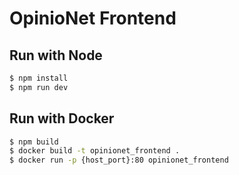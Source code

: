 # OpinioNet Frontend

## Run with Node

```sh
$ npm install
$ npm run dev
```

## Run with Docker

```sh
$ npm build
$ docker build -t opinionet_frontend .
$ docker run -p {host_port}:80 opinionet_frontend
```
